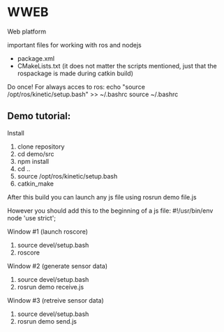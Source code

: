 # WWEB
Web platform

important files for working with ros and nodejs
* package.xml
* CMakeLists.txt (it does not matter the scripts mentioned, just that the rospackage is made during catkin build)

Do once! For always acces to ros:
echo "source /opt/ros/kinetic/setup.bash" >> ~/.bashrc
source ~/.bashrc

## Demo tutorial:
Install
1. clone repository
2. cd demo/src
3. npm install
4. cd ..
5. source /opt/ros/kinetic/setup.bash
6. catkin_make

After this build you can launch any js file using
rosrun demo file.js

However you should add this to the beginning of a js file:
#!/usr/bin/env node
'use strict';

Window #1 (launch roscore)
1. source devel/setup.bash
2. roscore

Window #2 (generate sensor data)
1. source devel/setup.bash
2. rosrun demo receive.js

Window #3 (retreive sensor data)
1. source devel/setup.bash
2. rosrun demo send.js


